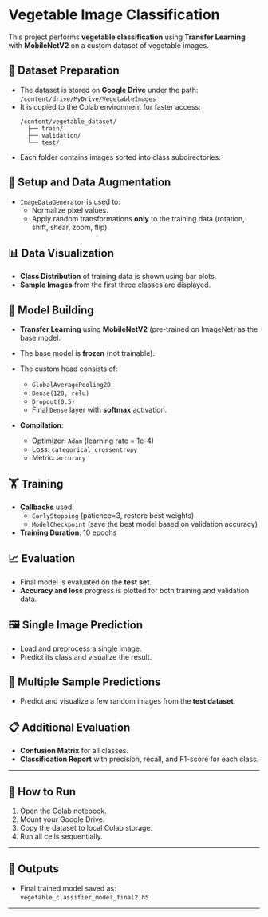 # Vegetable Image Classification

This project performs **vegetable classification** using **Transfer Learning** with **MobileNetV2** on a custom dataset of vegetable images.

## 📂 Dataset Preparation
- The dataset is stored on **Google Drive** under the path:  
  `/content/drive/MyDrive/VegetableImages`
- It is copied to the Colab environment for faster access:
  ```
  /content/vegetable_dataset/
    ├── train/
    ├── validation/
    └── test/
  ```
- Each folder contains images sorted into class subdirectories.

## 🔧 Setup and Data Augmentation
- `ImageDataGenerator` is used to:
  - Normalize pixel values.
  - Apply random transformations **only** to the training data (rotation, shift, shear, zoom, flip).

## 📊 Data Visualization
- **Class Distribution** of training data is shown using bar plots.
- **Sample Images** from the first three classes are displayed.

## 🧠 Model Building
- **Transfer Learning** using **MobileNetV2** (pre-trained on ImageNet) as the base model.
- The base model is **frozen** (not trainable).
- The custom head consists of:
  - `GlobalAveragePooling2D`
  - `Dense(128, relu)`
  - `Dropout(0.5)`
  - Final `Dense` layer with **softmax** activation.

- **Compilation**:
  - Optimizer: `Adam` (learning rate = 1e-4)
  - Loss: `categorical_crossentropy`
  - Metric: `accuracy`

## 🏋️ Training
- **Callbacks** used:
  - `EarlyStopping` (patience=3, restore best weights)
  - `ModelCheckpoint` (save the best model based on validation accuracy)
- **Training Duration**: 10 epochs

## 📈 Evaluation
- Final model is evaluated on the **test set**.
- **Accuracy and loss** progress is plotted for both training and validation data.

## 🖼️ Single Image Prediction
- Load and preprocess a single image.
- Predict its class and visualize the result.

## 🔎 Multiple Sample Predictions
- Predict and visualize a few random images from the **test dataset**.

## 📋 Additional Evaluation
- **Confusion Matrix** for all classes.
- **Classification Report** with precision, recall, and F1-score for each class.

---

## 🚀 How to Run
1. Open the Colab notebook.
2. Mount your Google Drive.
3. Copy the dataset to local Colab storage.
4. Run all cells sequentially.

---

## 📁 Outputs
- Final trained model saved as:  
  `vegetable_classifier_model_final2.h5`

---
